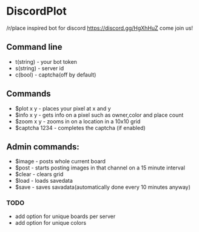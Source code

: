 # DiscordPlot
/r/place inspired bot for discord
https://discord.gg/HgXhHuZ come join us!

## Command line

- t(string) - your bot token
- s(string) - server id
- c(bool) - captcha(off by default)

## Commands

- $plot x y - places your pixel at x and y
- $info x y - gets info on a pixel such as owner,color and place count
- $zoom x y - zooms in on a location in a 10x10 grid
- $captcha 1234 - completes the captcha (if enabled)

## Admin commands:

- $image - posts whole current board
- $post - starts posting images in that channel on a 15 minute interval
- $clear - clears grid
- $load - loads savedata
- $save - saves savadata(automatically done every 10 minutes anyway)

### TODO
- add option for unique boards per server
- add option for unique colors 
